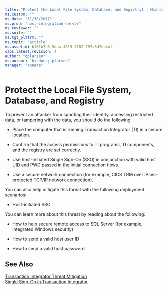 ```yaml
---
title: "Protect the Local File System, Database, and Registry1 | Microsoft Docs"
ms.custom: ""
ms.date: "11/30/2017"
ms.prod: "host-integration-server"
ms.reviewer: ""
ms.suite: ""
ms.tgt_pltfrm: ""
ms.topic: "article"
ms.assetid: b101b7c6-5daa-4019-8782-797a6d7ebeaf
caps.latest.revision: 4
author: "gplarsen"
ms.author: "hisdocs; plarsen"
manager: "anneta"
---
```

# Protect the Local File System, Database, and Registry
To prevent an attacker from spoofing their identity, accessing restricted data, or tampering with the data, you should do the following:  
  
-   Place the computer that is running Transaction Integrator (TI) in a secure location.  
  
-   Confirm that the access permissions to TI programs, TI components, and the registry are set correctly.  
  
-   Use host-initiated Single Sign-On (SSO) in conjunction with valid host UID and PWD passed in the initial connection flows.  
  
-   Use a secure network connection (for example, CICS TRM over IPsec-protected TCP/IP network connection).  
  
 You can also help mitigate this threat with the following deployment scenarios:  
  
-   Host-initiated SSO  
  
 You can learn more about this threat by reading about the following:  
  
-   How to help secure remote access to SQL Server (for example, integrated Windows security)  
  
-   How to send a valid host user ID  
  
-   How to send a valid host password  
  
## See Also  
 [Transaction Integrator Threat Mitigation](../core/transaction-integrator-threat-mitigation2.md)   
 [Single Sign-On in Transaction Integrator](../core/single-sign-on-in-transaction-integrator2.md)   
